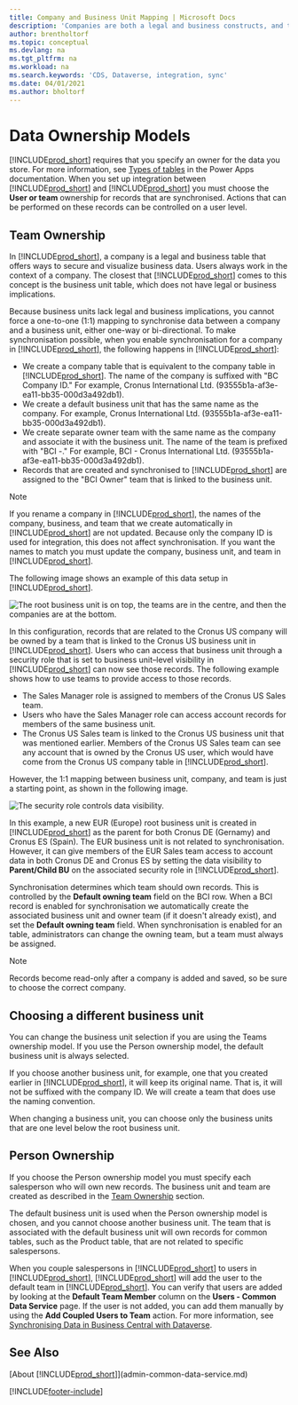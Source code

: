 ```yaml
---
title: Company and Business Unit Mapping | Microsoft Docs
description: 'Companies are both a legal and business constructs, and they are used to secure and visualize business data.'
author: brentholtorf
ms.topic: conceptual
ms.devlang: na
ms.tgt_pltfrm: na
ms.workload: na
ms.search.keywords: 'CDS, Dataverse, integration, sync'
ms.date: 04/01/2021
ms.author: bholtorf
---
```


# <a name="data-ownership-models-for-synchronization"></a>Data Ownership Models


[!INCLUDE[prod_short](includes/cds_long_md.md)] requires that you specify an owner for the data you store. For more information, see [Types of tables](/powerapps/maker/data-platform/types-of-entities) in the Power Apps documentation. When you set up integration between [!INCLUDE[prod_short](includes/cds_long_md.md)] and [!INCLUDE[prod_short](includes/prod_short.md)] you must choose the **User or team** ownership for records that are synchronised. Actions that can be performed on these records can be controlled on a user level. <!--We recommend the Team ownership model because it makes it easier to manage ownership for multiple people.NO LONGER TRUE IN DATAVERSE-->

## <a name="team-ownership"></a>Team Ownership
In [!INCLUDE[prod_short](includes/prod_short.md)], a company is a legal and business table that offers ways to secure and visualize business data. Users always work in the context of a company. The closest that [!INCLUDE[prod_short](includes/cds_long_md.md)] comes to this concept is the business unit table, which does not have legal or business implications.

Because business units lack legal and business implications, you cannot force a one-to-one (1:1) mapping to synchronise data between a company and a business unit, either one-way or bi-directional. To make synchronisation possible, when you enable synchronisation for a company in [!INCLUDE[prod_short](includes/prod_short.md)], the following happens in [!INCLUDE[prod_short](includes/cds_long_md.md)]:

* We create a company table that is equivalent to the company table in [!INCLUDE[prod_short](includes/prod_short.md)]. The name of the company is suffixed with "BC Company ID." For example, Cronus International Ltd. (93555b1a-af3e-ea11-bb35-000d3a492db1).
* We create a default business unit that has the same name as the company. For example, Cronus International Ltd. (93555b1a-af3e-ea11-bb35-000d3a492db1).
* We create separate owner team with the same name as the company and associate it with the business unit. The name of the team is prefixed with "BCI -." For example, BCI - Cronus International Ltd. (93555b1a-af3e-ea11-bb35-000d3a492db1).
* Records that are created and synchronised to [!INCLUDE[prod_short](includes/cds_long_md.md)] are assigned to the "BCI Owner" team that is linked to the business unit.

> [!NOTE]
> If you rename a company in [!INCLUDE[prod_short](includes/prod_short.md)], the names of the company, business, and team that we create automatically in [!INCLUDE[prod_short](includes/cds_long_md.md)] are not updated. Because only the company ID is used for integration, this does not affect synchronisation. If you want the names to match you must update the company, business unit, and team in [!INCLUDE[prod_short](includes/cds_long_md.md)].

The following image shows an example of this data setup in [!INCLUDE[prod_short](includes/cds_long_md.md)].

![The root business unit is on top, the teams are in the centre, and then the companies are at the bottom.](media/cds_bu_team_company.png)

In this configuration, records that are related to the Cronus US company will be owned by a team that is linked to the Cronus US business unit in [!INCLUDE[prod_short](includes/cds_long_md.md)]. Users who can access that business unit through a security role that is set to business unit–level visibility in [!INCLUDE[prod_short](includes/cds_long_md.md)] can now see those records. The following example shows how to use teams to provide access to those records.

* The Sales Manager role is assigned to members of the Cronus US Sales team.
* Users who have the Sales Manager role can access account records for members of the same business unit.
* The Cronus US Sales team is linked to the Cronus US business unit that was mentioned earlier. Members of the Cronus US Sales team can see any account that is owned by the Cronus US user, which would have come from the Cronus US company table in [!INCLUDE[prod_short](includes/prod_short.md)].

However, the 1:1 mapping between business unit, company, and team is just a starting point, as shown in the following image.

![The security role controls data visibility.](media/cds_bu_team_company_2.png)

In this example, a new EUR (Europe) root business unit is created in [!INCLUDE[prod_short](includes/cds_long_md.md)] as the parent for both Cronus DE (Gernamy) and Cronus ES (Spain). The EUR business unit is not related to synchronisation. However, it can give members of the EUR Sales team access to account data in both Cronus DE and Cronus ES by setting the data visibility to **Parent/Child BU** on the associated security role in [!INCLUDE[prod_short](includes/cds_long_md.md)].

Synchronisation determines which team should own records. This is controlled by the **Default owning team** field on the BCI row. When a BCI record is enabled for synchronisation we automatically create the associated business unit and owner team (if it doesn't already exist), and set the **Default owning team** field. When synchronisation is enabled for an table, administrators can change the owning team, but a team must always be assigned.

> [!NOTE]
> Records become read-only after a company is added and saved, so be sure to choose the correct company.

## <a name="choosing-a-different-business-unit"></a>Choosing a different business unit
You can change the business unit selection if you are using the Teams ownership model. If you use the Person ownership model, the default business unit is always selected. 

If you choose another business unit, for example, one that you created earlier in [!INCLUDE[prod_short](includes/cds_long_md.md)], it will keep its original name. That is, it will not be suffixed with the company ID. We will create a team that does use the naming convention.

When changing a business unit, you can choose only the business units that are one level below the root business unit.

## <a name="person-ownership"></a>Person Ownership
If you choose the Person ownership model you must specify each salesperson who will own new records. The business unit and team are created as described in the [Team Ownership](admin-cds-company-concept.md#team-ownership) section.

The default business unit is used when the Person ownership model is chosen, and you cannot choose another business unit. The team that is associated with the default business unit will own records for common tables, such as the Product table, that are not related to specific salespersons.

When you couple salespersons in [!INCLUDE[prod_short](includes/prod_short.md)] to users in [!INCLUDE[prod_short](includes/cds_long_md.md)], [!INCLUDE[prod_short](includes/prod_short.md)] will add the user to the default team in [!INCLUDE[prod_short](includes/cds_long_md.md)]. You can verify that users are added by looking at the **Default Team Member** column on the **Users - Common Data Service** page. If the user is not added, you can add them manually by using the **Add Coupled Users to Team** action. For more information, see [Synchronising Data in Business Central with Dataverse](admin-synchronizing-business-central-and-sales.md).

## <a name="see-also"></a>See Also
[About [!INCLUDE[prod_short](includes/cds_long_md.md)]](admin-common-data-service.md)

[!INCLUDE[footer-include](includes/footer-banner.md)]
